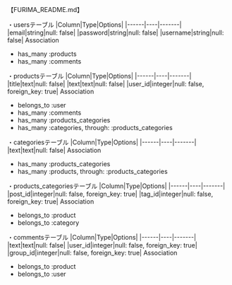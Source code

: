 【FURIMA_README.md】

・usersテーブル
|Column|Type|Options|
|------|----|-------|
|email|string|null: false|
|password|string|null: false|
|username|string|null: false|
 Association
- has_many :products
- has_many :comments

・productsテーブル
|Column|Type|Options|
|------|----|-------|
|title|text|null: false|
|text|text|null: false|
|user_id|integer|null: false, foreign_key: true|
 Association
- belongs_to :user
- has_many :comments
- has_many :products_categories
- has_many  :categories,  through:  :products_categories

・categoriesテーブル
|Column|Type|Options|
|------|----|-------|
|text|text|null: false|
Association
- has_many :products_categories
- has_many  :products,  through:  :products_categories

・products_categoriesテーブル
|Column|Type|Options|
|------|----|-------|
|post_id|integer|null: false, foreign_key: true|
|tag_id|integer|null: false, foreign_key: true|
Association
- belongs_to :product
- belongs_to :category

・commentsテーブル
|Column|Type|Options|
|------|----|-------|
|text|text|null: false|
|user_id|integer|null: false, foreign_key: true|
|group_id|integer|null: false, foreign_key: true|
Association
- belongs_to :product
- belongs_to :user


